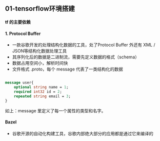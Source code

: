 ## 01-tensorflow环境搭建





#### tf 的主要依赖

#### 1. Protocol Buffer

- 一款谷歌开发的处理结构化数据的工具，处了Protocol Buffer 外还有 XML / JSON等结构化数据处理工具
- 其序列化后的数据是二进制流，需要先定义数据的格式（schema）
- 数据占用空间小，解析时间快
- 文件格式   .proto，每个 message 代表了一类结构化的数据

```protobuf

message user{
    optional string name = 1;
    required int32 id = 2;
    repeated string email = 3;
}
```

如上：message 里定义了每一个属性的类型和名字。



#### Bazel

- 谷歌开源的自动化构建工具，谷歌内部绝大部分的应用都是通过它来编译的

